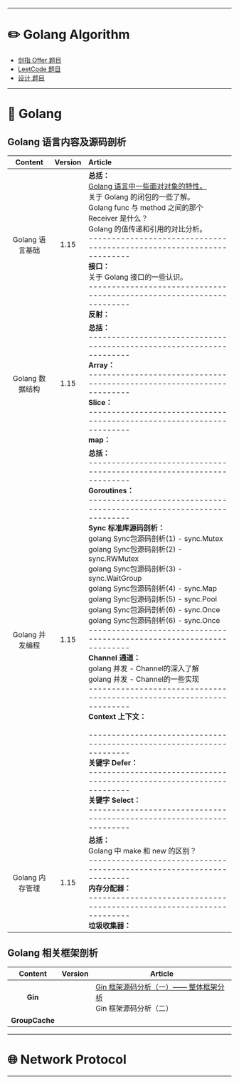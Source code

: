

---

# :pencil2: Golang Algorithm

- [剑指 Offer 题目](https://github.com/dongxiem/AknowledgeHub/blob/main/Notes/%E5%89%91%E6%8C%87%20Offer%20%E9%A2%98%E7%9B%AE%E5%88%97%E8%A1%A8.md)
- [LeetCode 题目](https://github.com/dongxiem/AknowledgeHub/blob/main/Notes/LeetCode%20%E9%A2%98%E7%9B%AE%E5%88%86%E7%B1%BB.md)
- [设计 题目](https://github.com/dongxiem/AknowledgeHub/blob/main/Notes/%E8%AE%BE%E8%AE%A1%20%E9%A2%98%E7%9B%AE%E5%88%97%E8%A1%A8.md)



---

# :thought_balloon: Golang 

## Golang 语言内容及源码剖析

|     Content     | Version | Article                                                      |
| :-------------: | :-----: | :----------------------------------------------------------- |
| Golang 语言基础 |  1.15   | **总括：**<br />[Golang 语言中一些面对对象的特性。](https://github.com/dongxiem/AknowledgeHub/blob/main/Notes/Golang/Golang%20%E8%AF%AD%E8%A8%80%E9%9D%A2%E5%AF%B9%E5%AF%B9%E8%B1%A1%E7%9A%84%E4%B8%80%E4%BA%9B%E7%89%B9%E6%80%A7.md)<br />关于 Golang 的闭包的一些了解。<br />Golang func 与 method 之间的那个 Receiver 是什么？<br />Golang 的值传递和引用的对比分析。<br />---------------------------------------------------------------------<br />**接口：**<br />关于 Golang 接口的一些认识。<br />---------------------------------------------------------------------<br />**反射：** |
| Golang 数据结构 |  1.15   | **总括：**<br />---------------------------------------------------------------------<br />**Array：**<br />---------------------------------------------------------------------<br />**Slice：**<br />---------------------------------------------------------------------<br />**map：** |
| Golang 并发编程 |  1.15   | **总括：**<br />---------------------------------------------------------------------<br />**Goroutines：**<br />---------------------------------------------------------------------<br />**Sync 标准库源码剖析：**<br />golang Sync包源码剖析(1) - sync.Mutex<br />golang Sync包源码剖析(2) - sync.RWMutex<br />golang Sync包源码剖析(3) - sync.WaitGroup<br />golang Sync包源码剖析(4) - sync.Map<br />golang Sync包源码剖析(5) - sync.Pool<br />golang Sync包源码剖析(6) - sync.Once<br />golang Sync包源码剖析(6) - sync.Once<br />---------------------------------------------------------------------<br />**Channel 通道：**<br />golang 并发 - Channel的深入了解<br />golang 并发 - Channel的一些实现<br />---------------------------------------------------------------------<br />**Context 上下文：**<br /><br />---------------------------------------------------------------------<br />**关键字 Defer：**<br />---------------------------------------------------------------------<br />**关键字 Select：**<br />---------------------------------------------------------------------<br /> |
| Golang 内存管理 |  1.15   | **总括：**<br />Golang 中 make 和 new 的区别？<br />---------------------------------------------------------------------<br />**内存分配器：**<br />---------------------------------------------------------------------<br />**垃圾收集器：**<br /> |





## Golang 相关框架剖析

|    Content     | Version | Article                                                      |
| :------------: | :-----: | ------------------------------------------------------------ |
|    **Gin**     |         | [Gin 框架源码分析（一）——  整体框架分析](https://github.com/dongxiem/AknowledgeHub/blob/main/Notes/Golang/gin/gin%20-%20%E6%95%B4%E4%BD%93%E6%A1%86%E6%9E%B6%E5%88%86%E6%9E%90.md)<br />Gin 框架源码分析（二） |
| **GroupCache** |         |                                                              |





---

# :globe_with_meridians: Network Protocol









----















